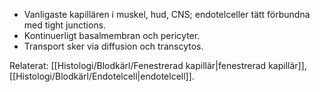 
- Vanligaste kapillären i muskel, hud, CNS; endotelceller tätt förbundna med tight junctions.  
- Kontinuerligt basalmembran och pericyter.  
- Transport sker via diffusion och transcytos.

Relaterat: [[Histologi/Blodkärl/Fenestrerad kapillär|fenestrerad kapillär]], [[Histologi/Blodkärl/Endotelcell|endotelcell]].
